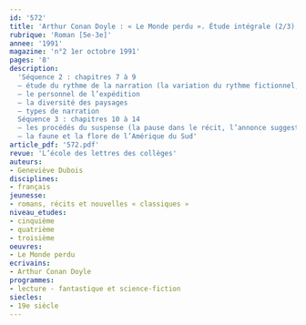 ```yaml
---
id: '572'
title: 'Arthur Conan Doyle : « Le Monde perdu ». Étude intégrale (2/3). '
rubrique: 'Roman [5e-3e]'
annee: '1991'
magazine: 'n°2 1er octobre 1991'
pages: '8'
description: 
  'Séquence 2 : chapitres 7 à 9
  – étude du rythme de la narration (la variation du rythme fictionnel, un récit non linéaire)
  – le personnel de l’expédition
  – la diversité des paysages
  – types de narration
  Séquence 3 : chapitres 10 à 14
  – les procédés du suspense (la pause dans le récit, l’annonce suggestive, le « flash-back », la « douche écossaise », le procédé du point d’interrogation final)
  – la faune et la flore de l’Amérique du Sud'
article_pdf: '572.pdf'
revue: 'L’école des lettres des collèges'
auteurs:
- Geneviève Dubois
disciplines:
- français
jeunesse:
- romans, récits et nouvelles « classiques »
niveau_etudes:
- cinquième
- quatrième
- troisième
oeuvres:
- Le Monde perdu
ecrivains:
- Arthur Conan Doyle
programmes:
- lecture - fantastique et science-fiction
siecles:
- 19e siècle
---
```

